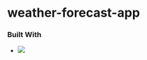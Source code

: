 # weather-forecast-app

### Built With 
*   <img src="https://img.shields.io/badge/html5-#E34F26?style=flat&logo=html5&logoColor=white"/>
